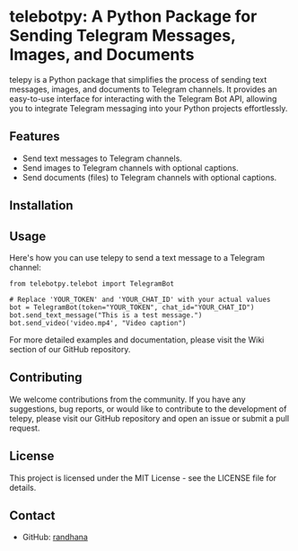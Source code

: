 # telebotpy: A Python Package for Sending Telegram Messages, Images, and Documents

telepy is a Python package that simplifies the process of sending text messages, images, and documents to Telegram channels. It provides an easy-to-use interface for interacting with the Telegram Bot API, allowing you to integrate Telegram messaging into your Python projects effortlessly.

## Features

- Send text messages to Telegram channels.
- Send images to Telegram channels with optional captions.
- Send documents (files) to Telegram channels with optional captions.

## Installation


## Usage
Here's how you can use telepy to send a text message to a Telegram channel:
```shell
from telebotpy.telebot import TelegramBot

# Replace 'YOUR_TOKEN' and 'YOUR_CHAT_ID' with your actual values
bot = TelegramBot(token="YOUR_TOKEN", chat_id="YOUR_CHAT_ID")
bot.send_text_message("This is a test message.")
bot.send_video('video.mp4', "Video caption")

```

For more detailed examples and documentation, please visit the Wiki section of our GitHub repository.

## Contributing
We welcome contributions from the community. If you have any suggestions, bug reports, or would like to contribute to the development of telepy, please visit our GitHub repository and open an issue or submit a pull request.

## License
This project is licensed under the MIT License - see the LICENSE file for details.

## Contact
- GitHub: [randhana](https://github.com/randhana)
